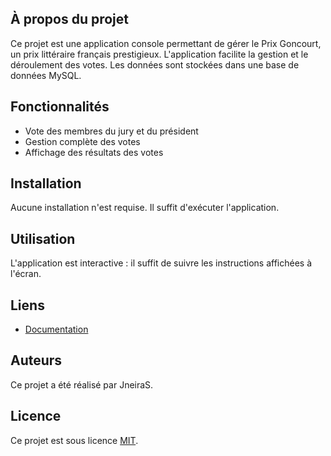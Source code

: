 ## À propos du projet

Ce projet est une application console permettant de gérer le Prix Goncourt, un prix littéraire français prestigieux. L'application facilite la gestion et le déroulement des votes. Les données sont stockées dans une base de données MySQL.

## Fonctionnalités

- Vote des membres du jury et du président
- Gestion complète des votes
- Affichage des résultats des votes

## Installation

Aucune installation n'est requise. Il suffit d'exécuter l'application.

## Utilisation

L'application est interactive : il suffit de suivre les instructions affichées à l'écran.

## Liens
- [Documentation](https://docsify-this.net/?basePath=https://raw.githubusercontent.com/JneiraS/prixGoncourt/develop/doc&homepage=Documentation.md&browser-tab-title=Evaluation%20Python&maxLevel=6&header-weight=600#/)

## Auteurs

Ce projet a été réalisé par JneiraS.

## Licence

Ce projet est sous licence [MIT](https://opensource.org/licenses/MIT).
